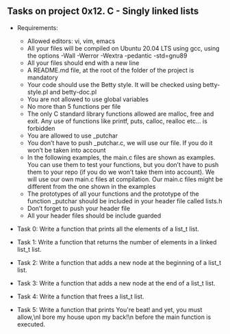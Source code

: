 ## Tasks on project 0x12. C - Singly linked lists
- Requirements:
	- Allowed editors: vi, vim, emacs
	- All your files will be compiled on Ubuntu 20.04 LTS using gcc, using the options -Wall -Werror -Wextra -pedantic -std=gnu89
	- All your files should end with a new line
	- A README.md file, at the root of the folder of the project is mandatory
	- Your code should use the Betty style. It will be checked using betty-style.pl and betty-doc.pl
	- You are not allowed to use global variables
	- No more than 5 functions per file
	- The only C standard library functions allowed are malloc, free and exit. Any use of functions like printf, puts, calloc, realloc etc… is forbidden
	- You are allowed to use \_putchar
	- You don’t have to push \_putchar.c, we will use our file. If you do it won’t be taken into account
	- In the following examples, the main.c files are shown as examples. You can use them to test your functions, but you don’t have to push them to your repo (if you do we won’t take them into account). We will use our own main.c files at compilation. Our main.c files might be different from the one shown in the examples
	- The prototypes of all your functions and the prototype of the function \_putchar should be included in your header file called lists.h
	- Don’t forget to push your header file
	- All your header files should be include guarded

- Task 0: Write a function that prints all the elements of a list_t list.
- Task 1: Write a function that returns the number of elements in a linked list_t list.
- Task 2: Write a function that adds a new node at the beginning of a list_t list.
- Task 3: Write a function that adds a new node at the end of a list_t list.
- Task 4: Write a function that frees a list_t list.
- Task 5: Write a function that prints You're beat! and yet, you must allow,\nI bore my house upon my back!\n before the main function is executed.
